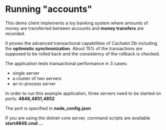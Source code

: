﻿Running "accounts"
==============================================
This demo client implements a toy banking system where amounts of money are transferred between accounts and **money transfers** are recorded.

It proves the advanced transactional capabilities of Cachalot Db including the **optimistic synchronization**.
About 15% of the transactions are supposed to be rolled back and the consistency of the rollback is checked.

The application tests transactional performance in 3 cases:

* single server
* a cluster of two servers
* an in-process server

In order to run this example application, three servers need to be started on ports: **4848,4851,4852**

The port is specified in **node_config.json**

If you are using the dotnet-core server, command scripts are available **start4848.cmd ...** 
